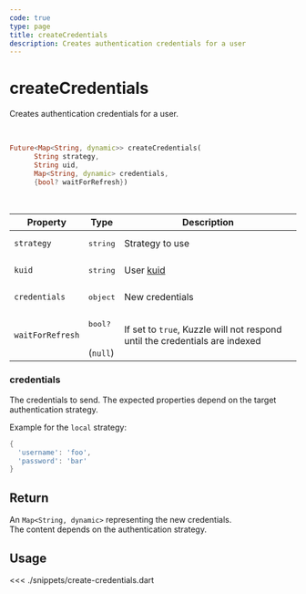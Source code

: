 ```yaml
---
code: true
type: page
title: createCredentials
description: Creates authentication credentials for a user
---
```


# createCredentials

Creates authentication credentials for a user.

<br />

```dart
Future<Map<String, dynamic>> createCredentials(
      String strategy,
      String uid,
      Map<String, dynamic> credentials,
      {bool? waitForRefresh})
```

<br />

| Property | Type | Description |
| --- | --- | --- |
| `strategy` | <pre>string</pre> | Strategy to use |
| `kuid` | <pre>string</pre> | User [kuid](/core/2/guides/main-concepts/authentication#kuzzle-user-identifier-kuid) |
| `credentials` | <pre>object</pre> | New credentials |
| `waitForRefresh` | <pre>bool?</pre><br />(`null`) | If set to `true`, Kuzzle will not respond until the credentials are indexed |

### credentials

The credentials to send. The expected properties depend on the target authentication strategy.

Example for the `local` strategy:

```dart
{
  'username': 'foo',
  'password': 'bar'
}
```

## Return

An `Map<String, dynamic>` representing the new credentials.  
The content depends on the authentication strategy.

## Usage

<<< ./snippets/create-credentials.dart
